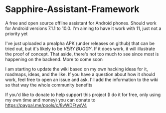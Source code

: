 # Sapphire-Assistant-Framework
A free and open source offline assistant for Android phones. Should work for Android versions 7.1.1 to 10.0. I'm aiming to have it work with 11, just not a priority yet

I've just uploaded a prealpha APK (under releases on github) that can be tried out, but it's likely to be *VERY BUGGY*. If it does work, it will illustrate the proof of concept. That aside, there's not too much to see since most is happening on the backend. More to come soon

I am starting to update the wiki based on my own hacking ideas for it, roadmaps, ideas, and the like. If you have a question about how it should work, feel free to open an issue and ask. I'll add the information to the wiki so that way the whole community benefits

If you'd like to donate to help support this project (I do it for free, only using my own time and money) you can donate to https://paypal.me/pools/c/8vWDFtysV4
